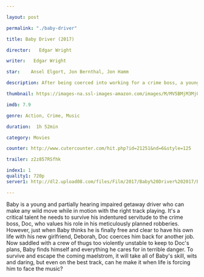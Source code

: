 ```yaml
---

layout: post

permalink: "./baby-driver"

title: Baby Driver (2017)

director:   Edgar Wright 

writer:   Edgar Wright 

star:    Ansel Elgort, Jon Bernthal, Jon Hamm 

description: After being coerced into working for a crime boss, a young getaway driver finds himself taking part in a heist doomed to fail. 

thumbnail: https://images-na.ssl-images-amazon.com/images/M/MV5BMjM3MjQ1MzkxNl5BMl5BanBnXkFtZTgwODk1ODgyMjI@._V1_QL50_SY1000_CR0,0,674,1000_AL_.jpg

imdb: 7.9

genre: Action, Crime, Music

duration:  1h 52min

category: Movies

counter: http://www.cutercounter.com/hit.php?id=21251&nd=6&style=125

trailer: z2z857RSfhk

index1: 1
quality1: 720p
server1: http://dl2.upload08.com/files/Film/2017/Baby%20Driver%202017/Baby.Driver.2017.720p.BRrip.hevc.x265.RMTeam.FardaDL.mkv

---
```


Baby is a young and partially hearing impaired getaway driver who can make any wild move while in motion with the right track playing. It's a critical talent he needs to survive his indentured servitude to the crime boss, Doc, who values his role in his meticulously planned robberies. However, just when Baby thinks he is finally free and clear to have his own life with his new girlfriend, Deborah, Doc coerces him back for another job. Now saddled with a crew of thugs too violently unstable to keep to Doc's plans, Baby finds himself and everything he cares for in terrible danger. To survive and escape the coming maelstrom, it will take all of Baby's skill, wits and daring, but even on the best track, can he make it when life is forcing him to face the music?